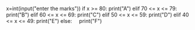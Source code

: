 x=int(input("enter the marks"))
if x >= 80:
    print("A")
elif 70 <= x <= 79:
    print("B")
elif 60 <= x <= 69:
    print("C")
elif 50 <= x <= 59:
    print("D")
elif 40 <= x <= 49:
    print("E")
else:
    print("F")  
